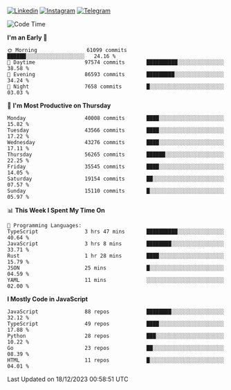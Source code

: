 [![Linkedin](https://img.shields.io/badge/-Archie-blue?style=flat-square&labelColor=gray&logo=Linkedin&logoColor=white&link=https://www.linkedin.com/in/archisdi)](https://www.linkedin.com/in/archisdi)
[![Instagram](https://img.shields.io/badge/-@archisdi-orange?style=flat-square&labelColor=gray&logo=Instagram&logoColor=white&link=https://www.instagram.com/archisdi)](https://www.instagram.com/archisdi)
[![Telegram](https://img.shields.io/badge/-aai-informational?style=flat-square&labelColor=gray&logo=telegram&logoColor=white&link=https://t.me/archisdi)](https://t.me/archisdi)

<!--START_SECTION:waka-->
![Code Time](http://img.shields.io/badge/Code%20Time-2%2C492%20hrs%2057%20mins-blue)

**I'm an Early 🐤** 

```text
🌞 Morning                61099 commits       ██████░░░░░░░░░░░░░░░░░░░   24.16 % 
🌆 Daytime                97574 commits       ██████████░░░░░░░░░░░░░░░   38.58 % 
🌃 Evening                86593 commits       █████████░░░░░░░░░░░░░░░░   34.24 % 
🌙 Night                  7658 commits        █░░░░░░░░░░░░░░░░░░░░░░░░   03.03 % 
```
📅 **I'm Most Productive on Thursday** 

```text
Monday                   40008 commits       ████░░░░░░░░░░░░░░░░░░░░░   15.82 % 
Tuesday                  43566 commits       ████░░░░░░░░░░░░░░░░░░░░░   17.22 % 
Wednesday                43276 commits       ████░░░░░░░░░░░░░░░░░░░░░   17.11 % 
Thursday                 56265 commits       ██████░░░░░░░░░░░░░░░░░░░   22.25 % 
Friday                   35545 commits       ████░░░░░░░░░░░░░░░░░░░░░   14.05 % 
Saturday                 19154 commits       ██░░░░░░░░░░░░░░░░░░░░░░░   07.57 % 
Sunday                   15110 commits       █░░░░░░░░░░░░░░░░░░░░░░░░   05.97 % 
```


📊 **This Week I Spent My Time On** 

```text
💬 Programming Languages: 
TypeScript               3 hrs 47 mins       ██████████░░░░░░░░░░░░░░░   40.64 % 
JavaScript               3 hrs 8 mins        ████████░░░░░░░░░░░░░░░░░   33.71 % 
Rust                     1 hr 28 mins        ████░░░░░░░░░░░░░░░░░░░░░   15.79 % 
JSON                     25 mins             █░░░░░░░░░░░░░░░░░░░░░░░░   04.59 % 
YAML                     11 mins             ░░░░░░░░░░░░░░░░░░░░░░░░░   02.00 % 
```

**I Mostly Code in JavaScript** 

```text
JavaScript               88 repos            ████████░░░░░░░░░░░░░░░░░   32.12 % 
TypeScript               49 repos            ████░░░░░░░░░░░░░░░░░░░░░   17.88 % 
Python                   28 repos            ███░░░░░░░░░░░░░░░░░░░░░░   10.22 % 
Go                       23 repos            ██░░░░░░░░░░░░░░░░░░░░░░░   08.39 % 
HTML                     11 repos            █░░░░░░░░░░░░░░░░░░░░░░░░   04.01 % 
```




 Last Updated on 18/12/2023 00:58:51 UTC
<!--END_SECTION:waka-->